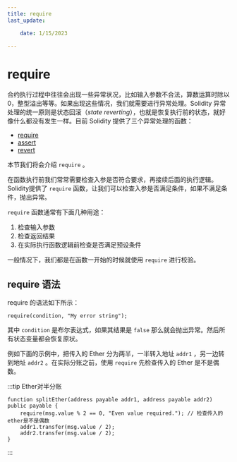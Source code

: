```yaml
---
title: require
last_update:

    date: 1/15/2023

---
```


# require

合约执行过程中往往会出现一些异常状况，比如输入参数不合法，算数运算时除以0，整型溢出等等。如果出现这些情况，我们就需要进行异常处理。Solidity 异常处理的统一原则是状态回滚（*state reverting*），也就是恢复执行前的状态，就好像什么都没有发生一样。目前 Solidity 提供了三个异常处理的函数：

* [require](require)
* [assert](assert)
* [revert](revert)

本节我们将会介绍 `require` 。

在函数执行前我们常常需要检查入参是否符合要求，再接续后面的执行逻辑。Solidity提供了 `require` 函数，让我们可以检查入参是否满足条件，如果不满足条件，抛出异常。

`require` 函数通常有下面几种用途：

1. 检查输入参数
2. 检查返回结果
3. 在实际执行函数逻辑前检查是否满足预设条件

一般情况下，我们都是在函数一开始的时候就使用 `require` 进行校验。

## require 语法

require 的语法如下所示：

```solidity
require(condition, "My error string");
```

其中 `condition` 是布尔表达式，如果其结果是 `false` 那么就会抛出异常。然后所有状态变量都会恢复原状。

例如下面的示例中，把传入的 Ether 分为两半，一半转入地址 `addr1` ，另一边转到地址 `addr2` 。在实际分账之前，使用 `require` 先检查传入的 Ether 是不是偶数。

:::tip Ether对半分账

```solidity
function splitEther(address payable addr1, address payable addr2) public payable {
    require(msg.value % 2 == 0, "Even value required."); // 检查传入的ether是不是偶数
    addr1.transfer(msg.value / 2);
    addr2.transfer(msg.value / 2);
}
```

:::
